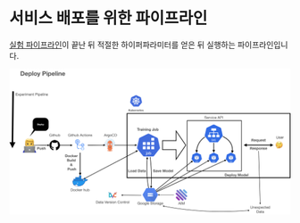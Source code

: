 # 서비스 배포를 위한 파이프라인

[실험 파이프라인](https://github.com/Ssuwani/experiment-pipeline)이 끝난 뒤 적절한 하이퍼파라미터를 얻은 뒤 실행하는 파이프라인입니다.

![Untitled](images/diagram.png)



